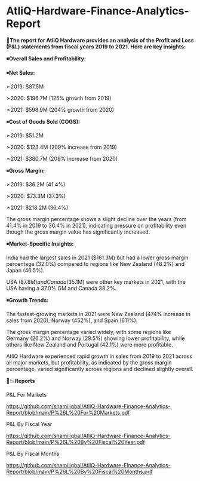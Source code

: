 # AtliQ-Hardware-Finance-Analytics-Report

📝**The report for AtliQ Hardware provides an analysis of the Profit and Loss (P&L) statements from fiscal years 2019 to 2021. Here are key insights:**

◾**Overall Sales and Profitability:**

◾**Net Sales:**

➣2019: $87.5M

➣2020: $196.7M (125% growth from 2019)

➣2021: $598.9M (204% growth from 2020)

◾**Cost of Goods Sold (COGS):**

➣2019: $51.2M

➣2020: $123.4M (209% increase from 2019)

➣2021: $380.7M (209% increase from 2020)

◾**Gross Margin:**

➣2019: $36.2M (41.4%)

➣2020: $73.3M (37.3%)

➣2021: $218.2M (36.4%)

The gross margin percentage shows a slight decline over the years (from 41.4% in 2019 to 36.4% in 2021), indicating pressure on profitability even though the gross margin value has significantly increased.

◾**Market-Specific Insights:**

India had the largest sales in 2021 ($161.3M) but had a lower gross margin percentage (32.0%) compared to regions like New Zealand (48.2%) and Japan (46.5%).

USA ($87.8M) and Canada ($35.1M) were other key markets in 2021, with the USA having a 37.0% GM and Canada 38.2%.

◾**Growth Trends:**

The fastest-growing markets in 2021 were New Zealand (474% increase in sales from 2020), Norway (452%), and Spain (611%).

The gross margin percentage varied widely, with some regions like Germany (26.2%) and Norway (29.5%) showing lower profitability, while others like New Zealand and Portugal (42.1%) were more profitable.

AtliQ Hardware experienced rapid growth in sales from 2019 to 2021 across all major markets, but profitability, as indicated by the gross margin percentage, varied significantly across regions and declined slightly overall.

📑📉**Reports**

P&L For Markets

https://github.com/shamiliqbal/AtliQ-Hardware-Finance-Analytics-Report/blob/main/P%26L%20For%20Markets.pdf

P&L By Fiscal Year

https://github.com/shamiliqbal/AtliQ-Hardware-Finance-Analytics-Report/blob/main/P%26L%20By%20Fiscal%20Year.pdf

P&L By Fiscal Months

https://github.com/shamiliqbal/AtliQ-Hardware-Finance-Analytics-Report/blob/main/P%26L%20By%20Fiscal%20Months.pdf




